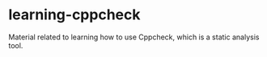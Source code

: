 # learning-cppcheck
Material related to learning how to use Cppcheck, which is a static analysis tool.
